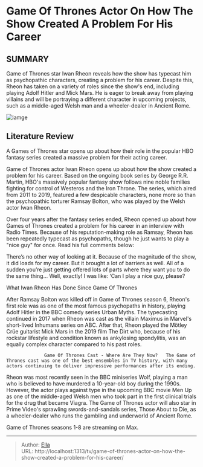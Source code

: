 # Game Of Thrones Actor On How The Show Created A Problem For His Career


## SUMMARY 



  Game of Thrones star Iwan Rheon reveals how the show has typecast him as psychopathic characters, creating a problem for his career.   Despite this, Rheon has taken on a variety of roles since the show&#39;s end, including playing Adolf Hitler and Mick Mars.   He is eager to break away from playing villains and will be portraying a different character in upcoming projects, such as a middle-aged Welsh man and a wheeler-dealer in Ancient Rome.  

![iamge](https://static1.srcdn.com/wordpress/wp-content/uploads/2024/01/untitled.jpg)

## Literature Review
A Games of Thrones star opens up about how their role in the popular HBO fantasy series created a massive problem for their acting career.




Game of Thrones actor Iwan Rheon opens up about how the show created a problem for his career. Based on the ongoing book series by George R.R. Martin, HBO&#39;s massively popular fantasy show follows nine noble families fighting for control of Westeros and the Iron Throne. The series, which aired from 2011 to 2019, featured a few despicable characters, none more so than the psychopathic torturer Ramsay Bolton, who was played by the Welsh actor Iwan Rheon.




Over four years after the fantasy series ended, Rheon opened up about how Games of Thrones created a problem for his career in an interview with Radio Times. Because of his reputation-making role as Ramsay, Rheon has been repeatedly typecast as psychopaths, though he just wants to play a &#34;nice guy&#34; for once. Read his full comments below:


There’s no other way of looking at it. Because of the magnitude of the show, it did loads for my career. But it brought a lot of barriers as well. All of a sudden you’re just getting offered lots of parts where they want you to do the same thing... Well, exactly! I was like: ‘Can I play a nice guy, please?



 What Iwan Rheon Has Done Since Game Of Thrones 
          

After Ramsay Bolton was killed off in Game of Thrones season 6, Rheon&#39;s first role was as one of the most famous psychopaths in history, playing Adolf Hitler in the BBC comedy series Urban Myths. The typecasting continued in 2017 when Rheon was cast as the villain Maximus in Marvel&#39;s short-lived Inhumans series on ABC. After that, Rheon played the Mötley Crüe guitarist Mick Mars in the 2019 film The Dirt who, because of his rockstar lifestyle and condition known as ankylosing spondylitis, was an equally complex character compared to his past roles.




                  Game Of Thrones Cast - Where Are They Now?   The Game of Thrones cast was one of the best ensembles in TV history, with many actors continuing to deliver impressive performances after its ending.    

Rheon was most recently seen in the BBC miniseries Wolf, playing a man who is believed to have murdered a 10-year-old boy during the 1990s. However, the actor plays against type in the upcoming BBC movie Men Up as one of the middle-aged Welsh men who took part in the first clinical trials for the drug that became Viagra. The Game of Thrones actor will also star in Prime Video&#39;s sprawling swords-and-sandals series, Those About to Die, as a wheeler-dealer who runs the gambling and underworld of Ancient Rome.



Game of Thrones seasons 1-8 are streaming on Max.






---

> Author: [Ella](https://instagram.hk.cn/)  
> URL: http://localhost:1313/tv/game-of-thrones-actor-on-how-the-show-created-a-problem-for-his-career/  

